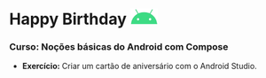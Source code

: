 # Happy Birthday <img src="\icon for readme\android-svgrepo-com__1_-removebg-preview.png" width="50" height="auto" padding-top="100px"></img>

### Curso: Noções básicas do Android com Compose

- <b>Exercício:</b> Criar um cartão de aniversário com o Android Studio.
